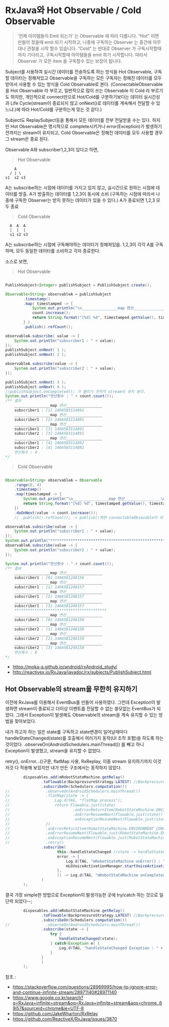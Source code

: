 # RxJava와 Hot Observable / Cold Observable

> ‘언제 아이템들이 Emit 되는가’ 는 Observable 에 따라 다릅니다. “Hot” 이면 만들어 졌을때 emit 되기 시작하고, 나중에 구독하는 Observer 는 중간에 아무대나 관찰을 시작 할수 있습니다. “Cold” 는 반대로 Observer 가 구독시작할때까지 기다리고, 구독시작할때 아이템들을 emit 하기 시작합니다. 따라서 Observer 가 모든 item 을 구독할수 있는 보장이 됩니다.

Subject를 사용하여 실시간 데이터를 전송하도록 하는 방식을 Hot Observable, 구독할 데이터는 정해져있고 Observable을 구독하는 모든 구독자는 정해진 데이터를 모두 받아서 사용할 수 있는 방식을 Cold Observable로 본다.
(ConnectableObservable 을 Hot Observable 라 부르고, 일반적으로 많이 쓰는 Observable 이 Cold 라 부르기도 하지만, 개인적으로 connect만으로 Hot/Cold를 구분하기보다는 데이터 실시간성과 Life Cycle(stream이 종료되지 않고 onNext()로 데이터를 계속해서 전달할 수 있느냐.)에 따라 Hot/Cold를 구분하는게 맞는 것 같다.)

Subject도 ReplaySubject등을 통해서 모든 데이터를 전부 전달받을 수는 있다.
하지만 Hot Observable은 명시적으로 complete시키거나 error(Exception)가 발생하기 전까지는 stream이 유지되고,
Cold Observable은 정해진 데이터를 모두 사용할 경우 그 stream은 종료 된다.

Observable A와 subscriber1,2,3이 있다고 하면,
> Hot Observable

```
    A
  / | \
s1  s2 s3
```

A는 subscribe하는 시점에 데이터를 가지고 있지 않고, 실시간으로 원하는 시점에 데이터를 방출.
A가 방출하는 데이터를 1,2,3이 동시에 소비 (구독하는 시점에 따라서 나중에 구독한 Observer는 받지 못하는 데이터가 있을 수 있다.)
A가 종료되면 1,2,3 모두 종료

>Cold Obervable

```
  A  A  A
  |  |  |
  s1 s2 s3
```

A는 subscribe하는 시점에 구독해야하는 데이터가 정해져있음.
1,2,3이 각각 A를 구독하며, 모두 동일한 데이터를 소비하고 각자 종료한다.

소스로 보면,

>Hot Observable

```java

PublishSubject<Integer> publishSubject = PublishSubject.create();

Observable<String> observableA = publishSubject
        .timestamp()
        .map( timestamped -> {
            System.out.println("\n________________map 연산________________\n");
            count.increase();
            return String.format("[%d] %d", timestamped.getValue(), timestamped.getTimestampMillis());
        } )
        .publish().refCount();

observableA.subscribe( value -> {
    System.out.println("subscriber1 : " + value);
});
publishSubject.onNext( 1 );
publishSubject.onNext( 2 );

observableA.subscribe(value -> {
    System.out.println("subscriber2 : " + value);
});

publishSubject.onNext( 3 );
publishSubject.onNext( 4 );
//publishSubject.onCompleted(); 가 불리기 전까지 stream이 유지 된다.
System.out.println("연산횟수 : " + count.count());
/** 결과
    ________________map 연산________________
    subscriber1 : [1] 1466583114891
    ________________map 연산________________
    subscriber1 : [2] 1466583114891
    ________________map 연산________________
    subscriber1 : [3] 1466583114891
    subscriber2 : [3] 1466583114891
    ________________map 연산________________
    subscriber1 : [4] 1466583114892
    subscriber2 : [4] 1466583114892
    연산횟수 : 4
*/

```

>Cold Observable

```java

Observable<String> observableA = Observable
    .range(0, 4)
    .timestamp()
    .map(timestamped -> {
        System.out.println("\n________________map 연산________________\n");
        return String.format("[%d] %d", timestamped.getValue(), timestamped.getTimestampMillis());
    })
    .doOnNext(value -> count.increase());
    // .publish().refCount(); -> publish()하면 connectableObsavable이 되어 connect하기전까지 stream을 시작하지 않는다. refCount()하면 connect를 자동으로 해준다.

observableA.subscribe(value -> {
    System.out.println("subscriber1 : " + value);
});
System.out.println("*******************************************************");
observableA.subscribe(value -> {
    System.out.println("subscriber2 : " + value);
});

System.out.println("연산횟수 : " + count.count()); 
/** 결과
    ________________map 연산________________
    subscriber1 : [0] 1466581248156
    ________________map 연산________________
    subscriber1 : [1] 1466581248157
    ________________map 연산________________
    subscriber1 : [2] 1466581248157
    ________________map 연산________________
    subscriber1 : [3] 1466581248157
    *****************************************
    ________________map 연산________________
    subscriber2 : [0] 1466581248158
    ________________map 연산________________
    subscriber2 : [1] 1466581248158
    ________________map 연산________________
    subscriber2 : [2] 1466581248159
    ________________map 연산________________
    subscriber2 : [3] 1466581248159
    연산횟수 : 8
*/

```

- https://moka-a.github.io/android/rxAndroid_study/
- http://reactivex.io/RxJava/javadoc/rx/subjects/PublishSubject.html



## Hot Observable의 stream을 무한히 유지하기

이전에 RxJava를 이용해서 EventBus를 만들어 사용하였다.
그런데 Exception이 발생하면 stream이 종료되고 더이상 이벤트를 전달할 수 없는 쓸모없는 EventBus가 되었다.
그래서 Exception이 발생해도 Observable의 stream을 계속 유지할 수 있는 방법을 찾아보았다.

내가 하고자 하는 일은 state를 구독하고 state변경이 일어날때마다 handleStateChanged(state)를 호출해서 여러가지 동작(UI 조작 포함)을 하도록 하는 것이었다.
.observeOn(AndroidSchedulers.mainThread()) 를 빼고 하니 Exception이 발생했고, stream을 유지할 수 없었다.

retry(), onError...()구문, flatMap 사용, RxReplay, 이중 stream 유지하기까지 이것저것 다 적용해 보았지만 내가 만든 구조에서는 동작하지 않았다.

```java
        disposables.add(mRobotStateMachine.getRelay()
                .toFlowable(BackpressureStrategy.LATEST) //Backpressure처리를 위해 Observable을 Flowable로 변경
                .subscribeOn(Schedulers.computation())
//                .observeOn(AndroidSchedulers.mainThread())
//                .flatMap(state -> {
//                    Log.d(TAG, "flatMap process");
//                    return Flowable.just(state)
//                            .onErrorReturnItem(RobotStateMachine.ENVIRONMENT_CONCENTRATION_MODE)
//                            .onErrorResumeNext(Flowable.just(state))
//                            .onExceptionResumeNext(Flowable.just(state));
//                })
//                .onErrorReturnItem(RobotStateMachine.ENVIRONMENT_CONCENTRATION_MODE)
//                .onErrorResumeNext(Flowable.just(RobotStateMachine.ENVIRONMENT_CONCENTRATION_MODE))
//                .onExceptionResumeNext(Flowable.just(RobotStateMachine.ENVIRONMENT_CONCENTRATION_MODE))
//                .retry()
                .subscribe(
                       this::handleStateChanged //state -> handleStateChanged(state) 와 동일한 문법
                       error -> {
                           Log.d(TAG, "mRobotStateMachine onError() : " + error);
                           mLGVoiceActivationManager.startVoiceActivation();
                       },
                       () -> Log.d(TAG, "mRobotStateMachine onCompleted()")
                )
        );
```

결국 가장 simple한 방법으로 Exception이 발생가능한 곳에 try/catch 하는 것으로 일단락 되었다--;
```java
        disposables.add(mRobotStateMachine.getRelay()
                .toFlowable(BackpressureStrategy.LATEST) //Backpressure처리를 위해 Observable을 Flowable로 변경
                .subscribeOn(Schedulers.computation())
//                .observeOn(AndroidSchedulers.mainThread())
                .subscribe(state -> {
                    try {
                        handleStateChanged(state);
                    } catch(Exception e) {
                        Log.d(TAG, "handleStateChanged Exception : " + e);
                    }
                }
                )
        );
```

참조 :
- https://stackoverflow.com/questions/28969995/how-to-ignore-error-and-continue-infinite-stream/28971140#28971140
- https://www.google.co.kr/search?q=RxJava+infinite+stream&oq=RxJava+infinite+stream&aqs=chrome..69i57&sourceid=chrome&ie=UTF-8
- https://github.com/JakeWharton/RxRelay
- https://github.com/ReactiveX/RxJava/issues/3870